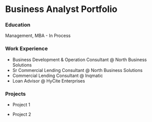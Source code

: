 # Business Analyst Portfolio

### Education
Management, MBA - In Process

### Work Experience
- Business Development & Operation Consultant @ North Business Solutions
- Sr Commercial Lending Consultant @ North Business Solutions
- Commercial Lending Consultant @ Inqmatic
- Loan Advisor @ HyCite Enterprises

### Projects
- Project 1


- Project 2
